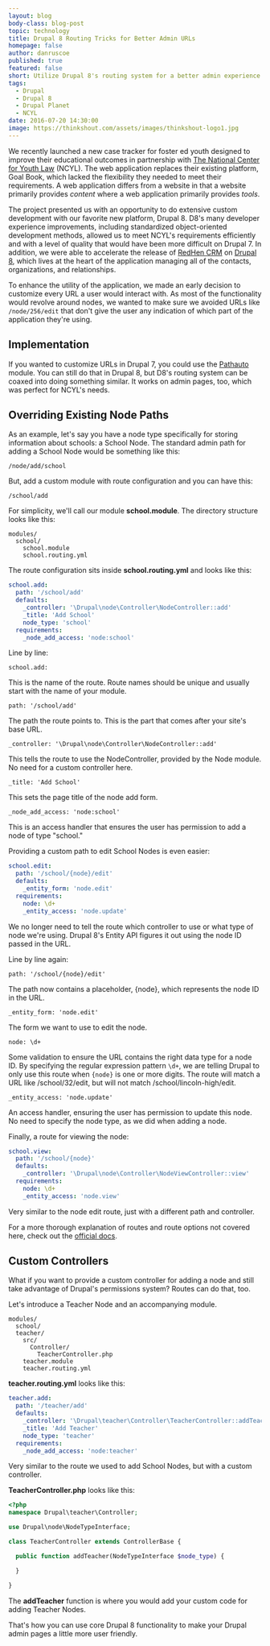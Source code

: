 ```yaml
---
layout: blog
body-class: blog-post
topic: technology
title: Drupal 8 Routing Tricks for Better Admin URLs
homepage: false
author: danruscoe
published: true
featured: false
short: Utilize Drupal 8's routing system for a better admin experience.
tags:
  - Drupal
  - Drupal 8
  - Drupal Planet
  - NCYL
date: 2016-07-20 14:30:00
image: https://thinkshout.com/assets/images/thinkshout-logo1.jpg
---
```


We recently launched a new case tracker for foster ed youth designed to improve their educational outcomes in partnership with [The National Center for Youth Law](http://youthlaw.org/) (NCYL). The web application replaces their existing platform, Goal Book, which lacked the flexibility they needed to meet their requirements. A web application differs from a website in that a website primarily provides *content* where a web application primarily provides *tools*.

The project presented us with an opportunity to do extensive custom development with our favorite new platform, Drupal 8. D8's many developer experience improvements, including standardized object-oriented development methods, allowed us to meet NCYL's requirements efficiently and with a level of quality that would have been more difficult on Drupal 7. In addition, we were able to accelerate the release of [RedHen CRM](https://drupal.org/project/redhen) on [Drupal 8](https://www.drupal.org/project/redhen/releases/8.x-1.0-alpha1), which lives at the heart of the application managing all of the contacts, organizations, and relationships.

To enhance the utility of the application, we made an early decision to customize every URL a user would interact with. As most of the functionality would revolve around nodes, we wanted to make sure we avoided URLs like `/node/256/edit` that don't give the user any indication of which part of the application they're using.

## Implementation

If you wanted to customize URLs in Drupal 7, you could use the [Pathauto](https://www.drupal.org/project/pathauto) module. You can still do that in Drupal 8, but D8's routing system can be coaxed into doing something similar. It works on admin pages, too, which was perfect for NCYL's needs.

## Overriding Existing Node Paths

As an example, let's say you have a node type specifically for storing information about schools: a School Node. The standard admin path for adding a School Node would be something like this:

`/node/add/school`

But, add a custom module with route configuration and you can have this:

`/school/add`

For simplicity, we'll call our module **school.module**. The directory structure looks like this:

```
modules/
  school/
    school.module
    school.routing.yml
```

The route configuration sits inside **school.routing.yml** and looks like this:

~~~yaml
school.add:
  path: '/school/add'
  defaults:
    _controller: '\Drupal\node\Controller\NodeController::add'
    _title: 'Add School'
    node_type: 'school'
  requirements:
    _node_add_access: 'node:school'
~~~

Line by line:

`school.add:`

This is the name of the route. Route names should be unique and usually start with the name of your module.

`path: '/school/add'`

The path the route points to. This is the part that comes after your site's base URL.

`_controller: '\Drupal\node\Controller\NodeController::add'`

This tells the route to use the NodeController, provided by the Node module. No need for a custom controller here.

`_title: 'Add School'`

This sets the page title of the node add form.

`_node_add_access: 'node:school'`

This is an access handler that ensures the user has permission to add a node of type "school."

Providing a custom path to edit School Nodes is even easier:

~~~yaml
school.edit:
  path: '/school/{node}/edit'
  defaults:
    _entity_form: 'node.edit'
  requirements:
    node: \d+
    _entity_access: 'node.update'
~~~

We no longer need to tell the route which controller to use or what type of node we're using. Drupal 8's Entity API figures it out using the node ID passed in the URL.

Line by line again:

`path: '/school/{node}/edit'`

The path now contains a placeholder, {node}, which represents the node ID in the URL.

`_entity_form: 'node.edit'`

The form we want to use to edit the node.

`node: \d+`

Some validation to ensure the URL contains the right data type for a node ID. By specifying the regular expression pattern `\d+`, we are telling Drupal to only use this route when `{node}` is one or more digits. The route will match a URL like /school/32/edit, but will not match /school/lincoln-high/edit.

`_entity_access: 'node.update'`

An access handler, ensuring the user has permission to update this node. No need to specify the node type, as we did when adding a node.

Finally, a route for viewing the node:

~~~yaml
school.view:
  path: '/school/{node}'
  defaults:
    _controller: '\Drupal\node\Controller\NodeViewController::view'
  requirements:
    node: \d+
    _entity_access: 'node.view'
~~~

Very similar to the node edit route, just with a different path and controller.

For a more thorough explanation of routes and route options not covered here, check out the [official docs](https://www.drupal.org/node/2092643).

## Custom Controllers

What if you want to provide a custom controller for adding a node and still take advantage of Drupal's permissions system? Routes can do that, too.

Let's introduce a Teacher Node and an accompanying module.

```
modules/
  school/
  teacher/
    src/
      Controller/
        TeacherController.php
    teacher.module
    teacher.routing.yml
```

**teacher.routing.yml** looks like this:

~~~yaml
teacher.add:
  path: '/teacher/add'
  defaults:
    _controller: '\Drupal\teacher\Controller\TeacherController::addTeacher'
    _title: 'Add Teacher'
    node_type: 'teacher'
  requirements:
    _node_add_access: 'node:teacher'
~~~

Very similar to the route we used to add School Nodes, but with a custom controller.

**TeacherController.php** looks like this:

~~~php
<?php
namespace Drupal\teacher\Controller;

use Drupal\node\NodeTypeInterface;

class TeacherController extends ControllerBase {

  public function addTeacher(NodeTypeInterface $node_type) {

  }

}
~~~

The **addTeacher** function is where you would add your custom code for adding Teacher Nodes.

That's how you can use core Drupal 8 functionality to make your Drupal admin pages a little more user friendly.
